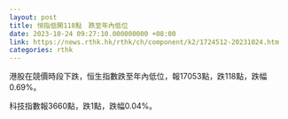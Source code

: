 ```yaml
---
layout: post
title: 恒指低開118點　跌至年內低位　
date: 2023-10-24 09:27:10.000000000 +08:00
link: https://news.rthk.hk/rthk/ch/component/k2/1724512-20231024.htm
categories: rthk
---
```


港股在競價時段下跌，恒生指數跌至年內低位，報17053點，跌118點，跌幅0.69%。

科技指數報3660點，跌1點，跌幅0.04%。
